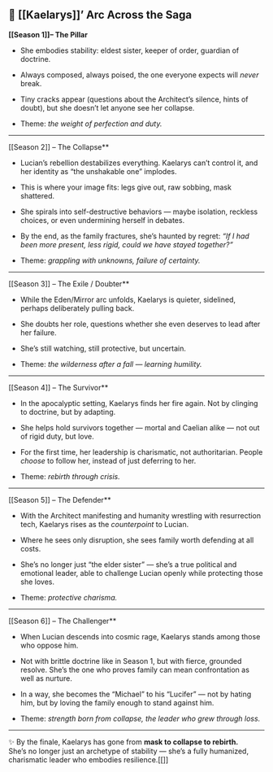 ## 🌌 [[Kaelarys]]’ Arc Across the Saga

**[[Season 1]]– The Pillar**

- She embodies stability: eldest sister, keeper of order, guardian of doctrine.
    
- Always composed, always poised, the one everyone expects will _never_ break.
    
- Tiny cracks appear (questions about the Architect’s silence, hints of doubt), but she doesn’t let anyone see her collapse.
    
- Theme: _the weight of perfection and duty._
    

---

[[Season 2]] – The Collapse**

- Lucian’s rebellion destabilizes everything. Kaelarys can’t control it, and her identity as “the unshakable one” implodes.
    
- This is where your image fits: legs give out, raw sobbing, mask shattered.
    
- She spirals into self-destructive behaviors — maybe isolation, reckless choices, or even undermining herself in debates.
    
- By the end, as the family fractures, she’s haunted by regret: _“If I had been more present, less rigid, could we have stayed together?”_
    
- Theme: _grappling with unknowns, failure of certainty._
    

---

[[Season 3]] – The Exile / Doubter**

- While the Eden/Mirror arc unfolds, Kaelarys is quieter, sidelined, perhaps deliberately pulling back.
    
- She doubts her role, questions whether she even deserves to lead after her failure.
    
- She’s still watching, still protective, but uncertain.
    
- Theme: _the wilderness after a fall — learning humility._
    

---

[[Season 4]] – The Survivor**

- In the apocalyptic setting, Kaelarys finds her fire again. Not by clinging to doctrine, but by adapting.
    
- She helps hold survivors together — mortal and Caelian alike — not out of rigid duty, but love.
    
- For the first time, her leadership is charismatic, not authoritarian. People _choose_ to follow her, instead of just deferring to her.
    
- Theme: _rebirth through crisis._
    

---

[[Season 5]] – The Defender**

- With the Architect manifesting and humanity wrestling with resurrection tech, Kaelarys rises as the _counterpoint_ to Lucian.
    
- Where he sees only disruption, she sees family worth defending at all costs.
    
- She’s no longer just “the elder sister” — she’s a true political and emotional leader, able to challenge Lucian openly while protecting those she loves.
    
- Theme: _protective charisma._
    

---

[[Season 6]] – The Challenger**

- When Lucian descends into cosmic rage, Kaelarys stands among those who oppose him.
    
- Not with brittle doctrine like in Season 1, but with fierce, grounded resolve. She’s the one who proves family can mean confrontation as well as nurture.
    
- In a way, she becomes the “Michael” to his “Lucifer” — not by hating him, but by loving the family enough to stand against him.
    
- Theme: _strength born from collapse, the leader who grew through loss._
    

---

✨ By the finale, Kaelarys has gone from **mask to collapse to rebirth.**  
She’s no longer just an archetype of stability — she’s a fully humanized, charismatic leader who embodies resilience.[[]]